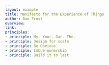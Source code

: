 ```yaml
---
layout: example
title: Manifesto for the Experience of Things
author: Dan Frost
overview: 
link:
principles:
- principle: My. Your. Our. The.
- principle: Design for scale
- principle: Be Obvious
- principle: Imbue ownership
- principle: Build it to last
---
```

